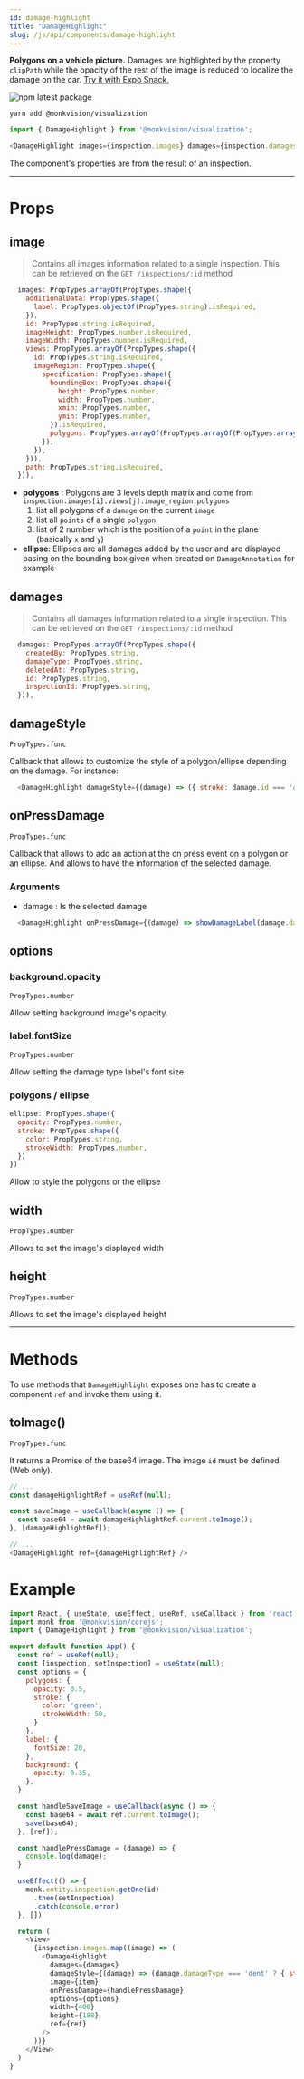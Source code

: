 ```yaml
---
id: damage-highlight
title: "DamageHighlight"
slug: /js/api/components/damage-highlight
---
```


**Polygons on a vehicle picture.**
Damages are highlighted by the property `clipPath` while the opacity of the rest of the image is reduced to localize
the damage on the car.
[Try it with Expo Snack.](https://snack.expo.dev/@alexandre-em-monk/damagehighlight-component)

![npm latest package](https://img.shields.io/npm/v/@monkvision/react-native/latest.svg)

```yarn
yarn add @monkvision/visualization
```

``` javascript
import { DamageHighlight } from '@monkvision/visualization';
```

``` javascript
<DamageHighlight images={inspection.images} damages={inspection.damages} />;
```

The component's properties are from the result of an inspection.

---

# Props

## image
> Contains all images information related to a single inspection. This can be retrieved on the `GET /inspections/:id` method

```js
  images: PropTypes.arrayOf(PropTypes.shape({
    additionalData: PropTypes.shape({
      label: PropTypes.objectOf(PropTypes.string).isRequired,
    }),
    id: PropTypes.string.isRequired,
    imageHeight: PropTypes.number.isRequired,
    imageWidth: PropTypes.number.isRequired,
    views: PropTypes.arrayOf(PropTypes.shape({
      id: PropTypes.string.isRequired,
      imageRegion: PropTypes.shape({
        specification: PropTypes.shape({
          boundingBox: PropTypes.shape({
            height: PropTypes.number,
            width: PropTypes.number,
            xmin: PropTypes.number,
            ymin: PropTypes.number,
          }).isRequired,
          polygons: PropTypes.arrayOf(PropTypes.arrayOf(PropTypes.arrayOf(PropTypes.number))),
        }),
      }),
    })),
    path: PropTypes.string.isRequired,
  })),
```

* **polygons** : Polygons are 3 levels depth matrix and come from `inspection.images[i].views[j].image_region.polygons`
  1. list all polygons of a `damage` on the current `image`
  2. list all `points` of a single `polygon`
  3. list of 2 number which is the position of a `point` in the plane (basically `x` and `y`)
* **ellipse**: Ellipses are all damages added by the user and are displayed basing on the bounding box given when created on `DamageAnnotation` for example
## damages

> Contains all damages information related to a single inspection. This can be retrieved on the `GET /inspections/:id` method
```js
  damages: PropTypes.arrayOf(PropTypes.shape({
    createdBy: PropTypes.string,
    damageType: PropTypes.string,
    deletedAt: PropTypes.string,
    id: PropTypes.string,
    inspectionId: PropTypes.string,
  })),
```

## damageStyle
`PropTypes.func`

Callback that allows to customize the style of a polygon/ellipse depending on the damage. For instance:

```js
  <DamageHighlight damageStyle={(damage) => ({ stroke: damage.id === 'aaa' ? 'green' : 'yellow' } })} >
```

## onPressDamage
`PropTypes.func`

Callback that allows to add an action at the on press event on a polygon or an ellipse. And allows to have the information of the selected damage.

### Arguments
* damage : Is the selected damage

```js
  <DamageHighlight onPressDamage={(damage) => showDamageLabel(damage.damageType)} >
```

## options

### background.opacity
`PropTypes.number`

Allow setting background image's opacity.

### label.fontSize
`PropTypes.number`

Allow setting the damage type label's font size.

### polygons / ellipse
```js
ellipse: PropTypes.shape({
  opacity: PropTypes.number,
  stroke: PropTypes.shape({
    color: PropTypes.string,
    strokeWidth: PropTypes.number,
  })
})
```
Allow to style the polygons or the ellipse

## width
`PropTypes.number`

Allows to set the image's displayed width

## height
`PropTypes.number`

Allows to set the image's displayed height

---
# Methods
To use methods that `DamageHighlight` exposes one has to create a component `ref` and invoke them using it.
## toImage()
`PropTypes.func`

It returns a Promise of the base64 image. The image `id` must be defined (Web only).

```js
// ...
const damageHighlightRef = useRef(null);

const saveImage = useCallback(async () => {
  const base64 = await damageHighlightRef.current.toImage();
}, [damageHighlightRef]);

// ...
<DamageHighlight ref={damageHighlightRef} />
```

# Example
``` javascript
import React, { useState, useEffect, useRef, useCallback } from 'react';
import monk from '@monkvision/corejs';
import { DamageHighlight } from '@monkvision/visualization';

export default function App() {
  const ref = useRef(null);
  const [inspection, setInspection] = useState(null);
  const options = {
    polygons: {
      opacity: 0.5,
      stroke: {
        color: 'green',
        strokeWidth: 50,
      }
    },
    label: {
      fontSize: 20,
    },
    background: {
      opacity: 0.35,
    },
  }

  const handleSaveImage = useCallback(async () => {
    const base64 = await ref.current.toImage();
    save(base64);
  }, [ref]);

  const handlePressDamage = (damage) => {
    console.log(damage);
  }

  useEffect(() => {
    monk.entity.inspection.getOne(id)
      .then(setInspection)
      .catch(console.error)
  }, [])

  return (
    <View>
      {inspection.images.map((image) => (
        <DamageHighlight
          damages={damages}
          damageStyle={(damage) => (damage.damageType === 'dent' ? { stroke: 'red', strokeDasharray: '5, 5' } : {})}
          image={item}
          onPressDamage={handlePressDamage}
          options={options}
          width={400}
          height={180}
          ref={ref}
        />
      ))}
    </View>
  )
}

```
